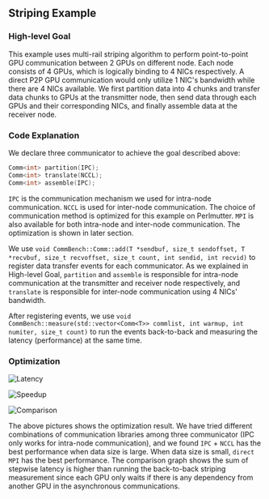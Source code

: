## Striping Example

### High-level Goal

This example uses multi-rail striping algorithm to perform point-to-point GPU communication between 2 GPUs on different node. Each node consists of 4 GPUs, which is logically binding to 4 NICs respectively. A direct P2P GPU communication would only utilize 1 NIC's bandwidth while there are 4 NICs available. We first partition data into 4 chunks and transfer data chunks to GPUs at the transmitter node, then send data through each GPUs and their corresponding NICs, and finally assemble data at the receiver node.

### Code Explanation

We declare three communicator to achieve the goal described above:
```cpp
Comm<int> partition(IPC);
Comm<int> translate(NCCL);
Comm<int> assemble(IPC);
```
``IPC`` is the communication mechanism we used for intra-node communication. ``NCCL`` is used for inter-node communication. The choice of communication method is optimized for this example on Perlmutter. ``MPI`` is also available for both intra-node and inter-node communication. The optimization is shown in later section.

We use ``void CommBench::Comm::add(T *sendbuf, size_t sendoffset, T *recvbuf, size_t recvoffset, size_t count, int sendid, int recvid)`` to register data transfer events for each communicator. As we explained in High-level Goal, ``partition`` and ``assemble`` is responsible for intra-node communication at the transmitter and receiver node respectively, and ``translate`` is responsible for inter-node communication using 4 NICs' bandwidth.

After registering events, we use ``void CommBench::measure(std::vector<Comm<T>> commlist, int warmup, int numiter, size_t count)`` to run the events back-to-back and measuring the latency (performance) at the same time.

### Optimization 

![Latency](https://github.com/merthidayetoglu/CommBench/blob/master/examples/images/latency.png)

![Speedup](https://github.com/merthidayetoglu/CommBench/blob/master/examples/images/speedup.png)

![Comparison](https://github.com/merthidayetoglu/CommBench/blob/master/examples/images/comparison.png)

The above pictures shows the optimization result. We have tried different combinations of communication libraries among three communicator (IPC only works for intra-node communication), and we found ``IPC`` + ``NCCL`` has the best performance when data size is large. When data size is small, ``direct MPI`` has the best performance. The comparison graph shows the sum of stepwise latency is higher than running the back-to-back striping measurement since each GPU only waits if there is any dependency from another GPU in the asynchronous communications.



